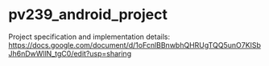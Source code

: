 # pv239_android_project

Project specification and implementation details: https://docs.google.com/document/d/1oFcnlBBnwbhQHRUgTQQ5unO7KISbJh6nDwWllN_tgC0/edit?usp=sharing
